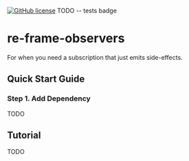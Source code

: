 [![GitHub license](https://img.shields.io/github/license/tonysherbondy/re-frame-observers.svg)](license.txt)
TODO -- tests badge

# re-frame-observers
For when you need a subscription that just emits side-effects.

## Quick Start Guide

### Step 1. Add Dependency
TODO

## Tutorial
TODO
